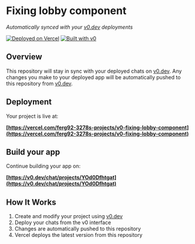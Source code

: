 # Fixing lobby component

*Automatically synced with your [v0.dev](https://v0.dev) deployments*

[![Deployed on Vercel](https://img.shields.io/badge/Deployed%20on-Vercel-black?style=for-the-badge&logo=vercel)](https://vercel.com/ferg92-3278s-projects/v0-fixing-lobby-component)
[![Built with v0](https://img.shields.io/badge/Built%20with-v0.dev-black?style=for-the-badge)](https://v0.dev/chat/projects/YOd0Dfhtgat)

## Overview

This repository will stay in sync with your deployed chats on [v0.dev](https://v0.dev).
Any changes you make to your deployed app will be automatically pushed to this repository from [v0.dev](https://v0.dev).

## Deployment

Your project is live at:

**[https://vercel.com/ferg92-3278s-projects/v0-fixing-lobby-component](https://vercel.com/ferg92-3278s-projects/v0-fixing-lobby-component)**

## Build your app

Continue building your app on:

**[https://v0.dev/chat/projects/YOd0Dfhtgat](https://v0.dev/chat/projects/YOd0Dfhtgat)**

## How It Works

1. Create and modify your project using [v0.dev](https://v0.dev)
2. Deploy your chats from the v0 interface
3. Changes are automatically pushed to this repository
4. Vercel deploys the latest version from this repository
